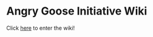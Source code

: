 # Angry Goose Initiative Wiki

Click [here](https://github.com/angry-goose-initiative/wiki/wiki) to enter the wiki!
